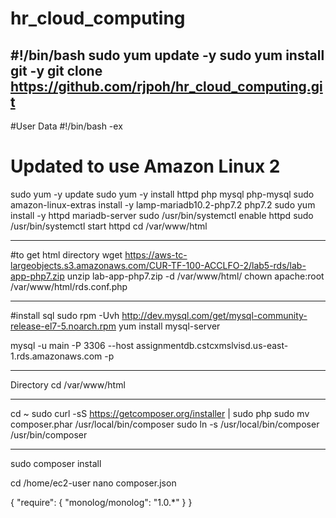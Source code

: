 # hr_cloud_computing

#!/bin/bash
sudo yum update -y
sudo yum install git -y
git clone https://github.com/rjpoh/hr_cloud_computing.git
-----------------------------------------------------------------
#User Data
#!/bin/bash -ex
# Updated to use Amazon Linux 2
sudo yum -y update
sudo yum -y install httpd php mysql php-mysql
sudo amazon-linux-extras install -y lamp-mariadb10.2-php7.2 php7.2
sudo yum install -y httpd mariadb-server
sudo /usr/bin/systemctl enable httpd
sudo /usr/bin/systemctl start httpd
cd /var/www/html

----------------------------------------------------------------
#to get html directory
wget https://aws-tc-largeobjects.s3.amazonaws.com/CUR-TF-100-ACCLFO-2/lab5-rds/lab-app-php7.zip
unzip lab-app-php7.zip -d /var/www/html/
chown apache:root /var/www/html/rds.conf.php

----------------------------------------------------------------
#install sql
sudo rpm -Uvh http://dev.mysql.com/get/mysql-community-release-el7-5.noarch.rpm
yum install mysql-server

mysql -u main -P 3306 --host assignmentdb.cstcxmslvisd.us-east-1.rds.amazonaws.com -p

----------------------------------------------------------------
Directory 
cd /var/www/html

-----------------------------------------------------------------
cd ~
sudo curl -sS https://getcomposer.org/installer | sudo php
sudo mv composer.phar /usr/local/bin/composer
sudo ln -s /usr/local/bin/composer /usr/bin/composer

--------------------------------------------------------------------
sudo composer install


cd /home/ec2-user
nano composer.json


{ "require": { "monolog/monolog": "1.0.*" } }

